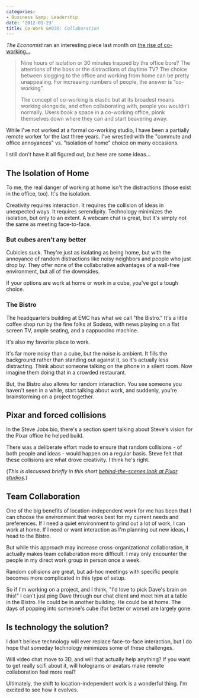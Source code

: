 ```yaml
---
categories:
- Business &amp; Leadership
date: '2012-01-23'
title: Co-Work &#038; Collaboration
---
```


<em>The Economist</em> ran an interesting piece last month on <a href="http://www.economist.com/node/21542190">the rise of co-working...</a>

<blockquote>Nine hours of isolation or 30 minutes trapped by the office bore? The attentions of the boss or the distractions of daytime TV? The choice between slogging to the office and working from home can be pretty unappealing. For increasing numbers of people, the answer is “co-working”.

The concept of co-working is elastic but at its broadest means working alongside, and often collaborating with, people you wouldn’t normally. Users book a space in a co-working office, plonk themselves down where they can and start beavering away.</blockquote>

While I've not worked at a formal co-working studio, I have been a partially remote worker for the last three years. I've wrestled with the "commute and office annoyances" vs. "isolation of home" choice on many occasions.

I still don't have it all figured out, but here are some ideas...
<!--more-->
<h2>The Isolation of Home</h2>

To me, the real danger of working at home isn't the distractions (those exist in the office, too). It's the isolation.

Creativity requires interaction. It requires the collision of ideas in unexpected ways. It requires serendipity. Technology minimizes the isolation, but only to an extent. A webcam chat is great, but it's simply not the same as meeting face-to-face.

<h3>But cubes aren't any better</h3>

Cubicles suck. They're just as isolating as being home, but with the annoyance of random distractions like noisy neighbors and people who just drop by. They offer none of the collaborative advantages of a wall-free environment, but all of the downsides.

If your options are work at home or work in a cube, you've got a tough choice.

<h3>The Bistro</h3>

The headquarters building at EMC has what we call "the Bistro." It's a little coffee shop run by the fine folks at Sodexo, with news playing on a flat screen TV, ample seating, and a cappuccino machine.

It's also my favorite place to work.

It's far more noisy than a cube, but the noise is ambient. It fills the background rather than standing out against it, so it's actually less distracting. Think about someone talking on the phone in a silent room. Now imagine them doing that in a crowded restaurant.

But, the Bistro also allows for random interaction. You see someone you haven't seen in a while, start talking about work, and suddenly, you're brainstorming on a project together.

<h2>Pixar and forced collisions</h2>

In the Steve Jobs bio, there's a section spent talking about Steve's vision for the Pixar office he helped build.

There was a deliberate effort made to ensure that random collisions - of both people and ideas - would happen on a regular basis. Steve felt that these collisions are what drove creativity. I think he's right.

(<em>This is discussed briefly in this short <a href="https://gomakethings.com/a-rare-look-inside-pixar-studios/">behind-the-scenes look at Pixar studios</a>.</em>)

<h2>Team Collaboration</h2>

One of the big benefits of location-independent work for me has been that I can choose the environment that works best for my current needs and preferences. If I need a quiet environment to grind out a lot of work, I can work at home. If I need or want interaction as I'm planning out new ideas, I head to the Bistro.

But while this approach may increase cross-organizational collaboration, it actually makes team collaboration more difficult. I may only encounter the people in my direct work group in person once a week.

Random collisions are great, but ad-hoc meetings with specific people becomes more complicated in this type of setup.

So if I'm working on a project, and I think, "I'd love to pick Dave's brain on this!" I can't just ping Dave through our chat client and meet him at a table in the Bistro. He could be in another building. He could be at home. The days of popping into someone's cube (for better or worse) are largely gone.

<h2>Is technology the solution?</h2>

I don't believe technology will ever replace face-to-face interaction, but I do hope that someday technology minimizes some of these challenges.

Will video chat move to 3D, and will that actually help anything? If you want to get really scifi about it, will holograms or avatars make remote collaboration feel more real?

Ultimately, the shift to location-independent work is a wonderful thing. I'm excited to see how it evolves.